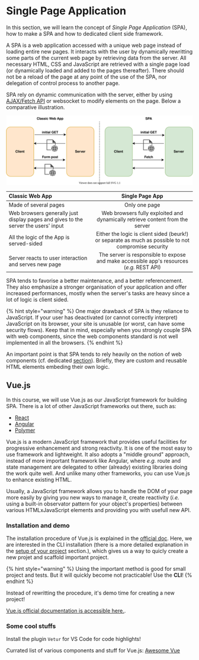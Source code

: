 # Single Page Application
In this section, we will learn the concept of *Single Page Application* (SPA), how to make a SPA and how to dedicated client side framework.

A SPA is a web application accessed with a unique web page instead of loading entire new pages. It interacts with the user by dynamically rewritting some parts of the current web page by retrieving data from the server. All necessary HTML, CSS and JavaScript are retrieved with a single page load (or dynamically loaded and added to the pages thereafter). There should not be a reload of the page at any point of the use of the SPA, nor delegation of control process to another page.

SPA rely on dynamic communication with the server, either by using [AJAX/Fetch API](../JS/api.md) or websocket to modify elements on the page. Below a comparative illustration.

![Classic approach vs Single page approach](resources/classic-vs-spa.svg)

| Classic Web App | Single Page App |
| :------------- | :----------: |
| Made of several pages | Only one page |
| Web browsers generally just display pages and gives to the server the users' input | Web browsers fully exploited and dynamically retrieve content from the server |
| All the logic of the App is served-sided | Either the logic is client sided (beurk!) or separate as much as possible to not compromise security |
| Server reacts to user interaction and serves new page | The server is responsible to expose and make accessible app's resources (*e.g.* REST API)| 

SPA tends to favorise a better maintenance, and a better referencement. They also emphasize a stronger organisation of your application and offer increased performances, mostly when the server's tasks are heavy since a lot of logic is client sided.

{% hint style="warning" %}
One major drawback of SPA is they reliance to JavaScript. If your user has deactivated (or cannot correctly interpret) JavaScript on its browser, your site is unusable (or worst, can have some security flows). Keep that in mind, especially when you strongly couple SPA with web components, since the web components standard is not well implemented in all the browsers.
{% endhint %}

An important point is that SPA tends to rely heavily on the notion of web components (cf. dedicated [section](component.md)). Briefly, they are custom and reusable HTML elements embeding their own logic. 

## Vue.js
In this course, we will use Vue.js as our JavaScript framework for building SPA. There is a lot of other JavaScript frameworks out there, such as:
* [React](https://reactjs.org/)
* [Angular](https://angular.io/)
* [Polymer](https://www.polymer-project.org/)

Vue.js is a modern JavaScript framework that provides useful facilities for progressive enhancement and strong reactivity. It is one of the most easy to use framework and lightweight. It also adopts a "middle ground" approach, instead of more important framework like Angular, where *e.g.* route and state management are delegated to other (already) existing libraries doing the work quite well. And unlike many other frameworks, you can use Vue.js to enhance existing HTML. 

Usually, a JavaScript framework allows you to handle the DOM of your page more easily by giving you new ways to manage it, create reactivity (*i.e.* using a built-in observator pattern for your object's properties) between various HTMLxJavaScript elements and providing you with usefull new API.

### Installation and demo
The installation procedure of Vue.js is explained in the [official doc](https://vuejs.org/v2/guide/installation.html#CLI). Here, we are interested in the CLI installation (there is a more detailed explanation in the [setup of your project](../TP/setup.md) section.), which gives us a way to quicly create a new projet and scaffold important project. 

{% hint style="warning" %}
Using the important method is good for small project and tests. But it will quickly become not practicable! Use the **CLI**!
{% endhint %}

Instead of rewritting the procedure, it's demo time for creating a new project! 


[Vue.js official documentation is accessible here.](https://vuejs.org/v2/guide/installation.html).

### Some cool stuffs
Install the plugin `Vetur` for VS Code for code highlights!

Currated list of various components and stuff for Vue.js: [Awesome Vue](https://github.com/vuejs/awesome-vue#pdf)